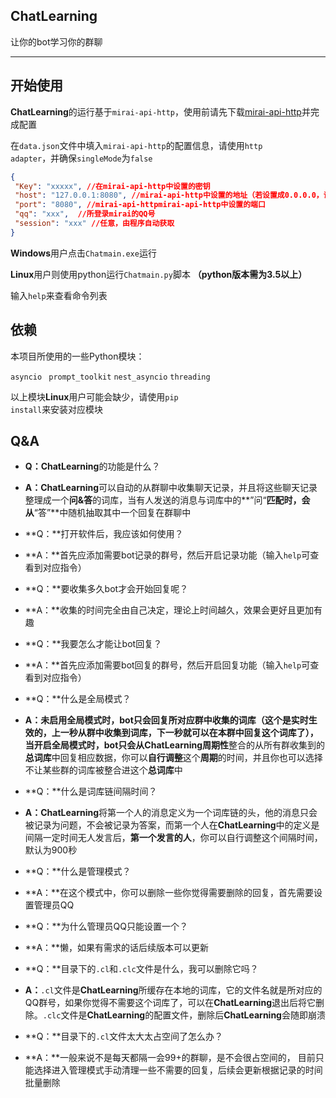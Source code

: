 ## ChatLearning

让你的bot学习你的群聊

------

## 开始使用

**ChatLearning**的运行基于<code>mirai-api-http</code>，使用前请先下载[mirai-api-http](https://github.com/project-mirai/mirai-api-http)并完成配置

在<code>data.json</code>文件中填入<code>mirai-api-http</code>的配置信息，请使用<code>http adapter</code>，并确保<code>singleMode</code>为<code>false</code>

```json
{
 "Key": "xxxxx", //在mirai-api-http中设置的密钥
 "host": "127.0.0.1:8080", //mirai-api-http中设置的地址（若设置成0.0.0.0，请填写127.0.0.1）
 "port": "8080", //mirai-api-httpmirai-api-http中设置的端口
 "qq": "xxx",  //所登录mirai的QQ号
 "session": "xxx" //任意，由程序自动获取
}
```

**Windows**用户点击<code>Chatmain.exe</code>运行

**Linux**用户则使用python运行<code>Chatmain.py</code>脚本 **（python版本需为3.5以上）**

输入<code>help</code>来查看命令列表

## 依赖

本项目所使用的一些Python模块：

<code>asyncio </code>   <code>prompt_toolkit</code>   <code>nest_asyncio</code>   <code>threading</code>

以上模块**Linux**用户可能会缺少，请使用<code>pip install</code>来安装对应模块

## Q&A



- **Q：ChatLearning**的功能是什么？
- **A：ChatLearning**可以自动的从群聊中收集聊天记录，并且将这些聊天记录整理成一个**问&答**的词库，当有人发送的消息与词库中的**”问“**匹配时，会从**“答”**中随机抽取其中一个回复在群聊中



- **Q：**打开软件后，我应该如何使用？

- **A：**首先应添加需要bot记录的群号，然后开启记录功能（输入<code>help</code>可查看到对应指令）

  

- **Q：**要收集多久bot才会开始回复呢？

- **A：**收集的时间完全由自己决定，理论上时间越久，效果会更好且更加有趣

  

- **Q：**我要怎么才能让bot回复？

- **A：**首先应添加需要bot回复的群号，然后开启回复功能（输入<code>help</code>可查看到对应指令）

  

- **Q：**什么是全局模式？

- **A：**未启用全局模式时，bot只会回复所对应群中收集的词库（这个是实时生效的，上一秒从群中收集到词库，下一秒就可以在本群中回复这个词库了），当开启全局模式时，bot只会从**ChatLearning周期性**整合的从所有群收集到的**总词库**中回复相应数据，你可以**自行调整**这个**周期**的时间，并且你也可以选择不让某些群的词库被整合进这个**总词库**中

  

- **Q：**什么是词库链间隔时间？

- **A：ChatLearning**将第一个人的消息定义为一个词库链的头，他的消息只会被记录为问题，不会被记录为答案，而第一个人在**ChatLearning**中的定义是间隔一定时间无人发言后，**第一个发言的人**，你可以自行调整这个间隔时间，默认为900秒

  

- **Q：**什么是管理模式？

- **A：**在这个模式中，你可以删除一些你觉得需要删除的回复，首先需要设置管理员QQ

  

- **Q：**为什么管理员QQ只能设置一个？

- **A：**懒，如果有需求的话后续版本可以更新

  

- **Q：**目录下的<code>.cl</code>和<code>.clc</code>文件是什么，我可以删除它吗？

- **A：**<code>.cl</code>文件是**ChatLearning**所缓存在本地的词库，它的文件名就是所对应的QQ群号，如果你觉得不需要这个词库了，可以在**ChatLearning**退出后将它删除。<code>.clc</code>文件是**ChatLearning**的配置文件，删除后**ChatLearning**会随即崩溃

  

- **Q：**目录下的<code>.cl</code>文件太大太占空间了怎么办？

- **A：**一般来说不是每天都隔一会99+的群聊，是不会很占空间的， 目前只能选择进入管理模式手动清理一些不需要的回复，后续会更新根据记录的时间批量删除







